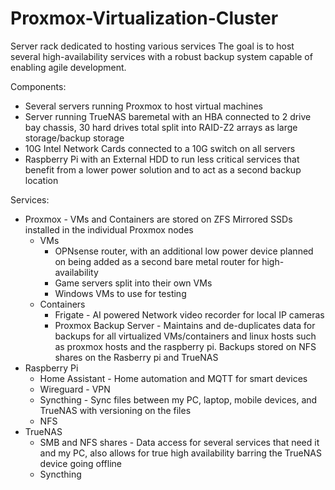 # Proxmox-Virtualization-Cluster
Server rack dedicated to hosting various services 
The goal is to host several high-availability services with a robust backup system capable of enabling agile development. 

Components:
- Several servers running Proxmox to host virtual machines
- Server running TrueNAS baremetal with an HBA connected to 2 drive bay chassis, 30 hard drives total split into RAID-Z2 arrays as large storage/backup storage
- 10G Intel Network Cards connected to a 10G switch on all servers
- Raspberry Pi with an External HDD to run less critical services that benefit from a lower power solution and to act as a second backup location

Services:
- Proxmox - VMs and Containers are stored on ZFS Mirrored SSDs installed in the individual Proxmox nodes
	- VMs
		- OPNsense router, with an additional low power device planned on being added as a second bare metal router for high-availability 
		- Game servers split into their own VMs
		- Windows VMs to use for testing
	- Containers
		- Frigate - AI powered Network video recorder for local IP cameras
		- Proxmox Backup Server - Maintains and de-duplicates data for backups for all virtualized VMs/containers and linux hosts such as proxmox hosts and the raspberry pi. Backups stored on NFS shares on the Rasberry pi and TrueNAS
- Raspberry Pi
	- Home Assistant - Home automation and MQTT for smart devices
	- Wireguard - VPN
	- Syncthing - Sync files between my PC, laptop, mobile devices, and TrueNAS with versioning on the files
	- NFS
- TrueNAS
	- SMB and NFS shares - Data access for several services that need it and my PC, also allows for true high availability barring the TrueNAS device going offline 
	- Syncthing
